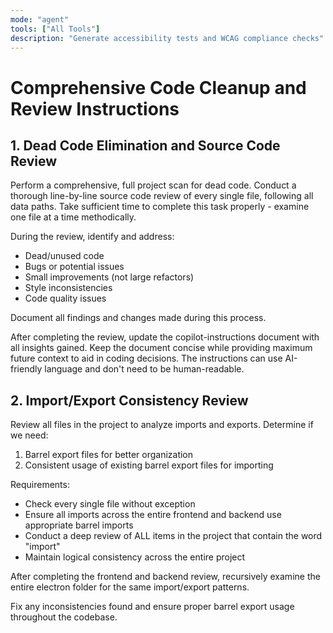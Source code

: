 ```yaml
---
mode: "agent"
tools: ["All Tools"]
description: "Generate accessibility tests and WCAG compliance checks"
---
```


# Comprehensive Code Cleanup and Review Instructions

## 1. Dead Code Elimination and Source Code Review

Perform a comprehensive, full project scan for dead code. Conduct a thorough line-by-line source code review of every single file, following all data paths. Take sufficient time to complete this task properly - examine one file at a time methodically.

During the review, identify and address:

- Dead/unused code
- Bugs or potential issues
- Small improvements (not large refactors)
- Style inconsistencies
- Code quality issues

Document all findings and changes made during this process.

After completing the review, update the copilot-instructions document with all insights gained. Keep the document concise while providing maximum future context to aid in coding decisions. The instructions can use AI-friendly language and don't need to be human-readable.

## 2. Import/Export Consistency Review

Review all files in the project to analyze imports and exports. Determine if we need:

1. Barrel export files for better organization
2. Consistent usage of existing barrel export files for importing

Requirements:

- Check every single file without exception
- Ensure all imports across the entire frontend and backend use appropriate barrel imports
- Conduct a deep review of ALL items in the project that contain the word "import"
- Maintain logical consistency across the entire project

After completing the frontend and backend review, recursively examine the entire electron folder for the same import/export patterns.

Fix any inconsistencies found and ensure proper barrel export usage throughout the codebase.
